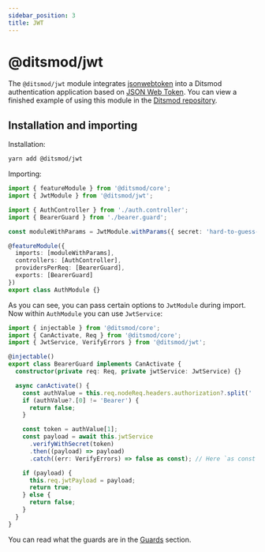 ```yaml
---
sidebar_position: 3
title: JWT
---
```


# @ditsmod/jwt

The `@ditsmod/jwt` module integrates [jsonwebtoken][1] into a Ditsmod authentication application based on [JSON Web Token][2]. You can view a finished example of using this module in the [Ditsmod repository][3].

## Installation and importing

Installation:

```bash
yarn add @ditsmod/jwt
```

Importing:

```ts
import { featureModule } from '@ditsmod/core';
import { JwtModule } from '@ditsmod/jwt';

import { AuthController } from './auth.controller';
import { BearerGuard } from './bearer.guard';

const moduleWithParams = JwtModule.withParams({ secret: 'hard-to-guess-secret', signOptions: { expiresIn: '2m' } });

@featureModule({
  imports: [moduleWithParams],
  controllers: [AuthController],
  providersPerReq: [BearerGuard],
  exports: [BearerGuard]
})
export class AuthModule {}
```

As you can see, you can pass certain options to `JwtModule` during import. Now within `AuthModule` you can use `JwtService`:

```ts
import { injectable } from '@ditsmod/core';
import { CanActivate, Req } from '@ditsmod/core';
import { JwtService, VerifyErrors } from '@ditsmod/jwt';

@injectable()
export class BearerGuard implements CanActivate {
  constructor(private req: Req, private jwtService: JwtService) {}

  async canActivate() {
    const authValue = this.req.nodeReq.headers.authorization?.split(' ');
    if (authValue?.[0] != 'Bearer') {
      return false;
    }

    const token = authValue[1];
    const payload = await this.jwtService
      .verifyWithSecret(token)
      .then((payload) => payload)
      .catch((err: VerifyErrors) => false as const); // Here `as const` to narrow down returned type.

    if (payload) {
      this.req.jwtPayload = payload;
      return true;
    } else {
      return false;
    }
  }
}
```

You can read what the guards are in the [Guards][4] section.


[1]: https://github.com/auth0/node-jsonwebtoken
[2]: https://www.rfc-editor.org/rfc/rfc7519
[3]: https://github.com/ditsmod/ditsmod/tree/main/examples/14-auth-jwt
[4]: /components-of-ditsmod-app/guards
